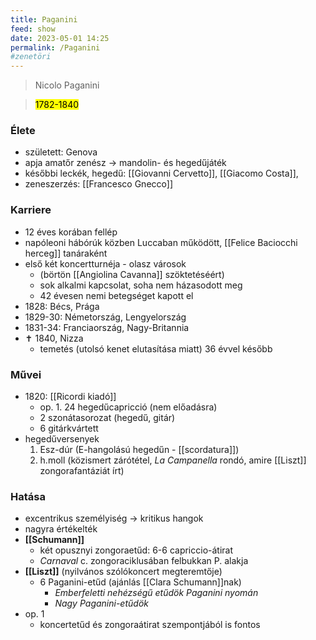 ```yaml
---
title: Paganini
feed: show
date: 2023-05-01 14:25
permalink: /Paganini
#zenetöri
---
```


> Nicolo Paganini

> <mark>1782-1840</mark>

### Élete

- született: Genova
- apja amatőr zenész -> mandolin- és hegedűjáték
- későbbi leckék, hegedű: [[Giovanni Cervetto]], [[Giacomo Costa]],
- zeneszerzés: [[Francesco Gnecco]]

### Karriere

- 12 éves korában fellép
- napóleoni hábórúk közben Luccaban működött, [[Felice Baciocchi herceg]] tanáraként
- első két koncertturnéja - olasz városok
	- (börtön [[Angiolina Cavanna]] szöktetéséért)
	- sok alkalmi kapcsolat, soha nem házasodott meg
	- 42 évesen nemi betegséget kapott el
- 1828: Bécs, Prága
- 1829-30: Németország, Lengyelország
- 1831-34: Franciaország, Nagy-Britannia
- ✝️ 1840, Nizza
	- temetés (utolsó kenet elutasítása miatt) 36 évvel később

### **Művei**

- 1820: [[Ricordi kiadó]]
	- op. 1. 24 hegedűcapricció (nem előadásra)
	- 2 szonátasorozat (hegedű, gitár)
	- 6 gitárkvártett
- hegedűversenyek
	1. Esz-dúr (E-hangolású hegedűn - [[scordatura]])
	2. h.moll (közismert zárótétel, *La Campanella* rondó, amire [[Liszt]] zongorafantáziát írt)

### **Hatása**

- excentrikus személyiség -> kritikus hangok
- nagyra értékelték
- **[[Schumann]]**
	- két opusznyi zongoraetűd: 6-6 capriccio-átirat
	- *Carnaval* c. zongoraciklusában felbukkan P. alakja
- **[[Liszt]]** (nyilvános szólókoncert megteremtője)
	- 6 Paganini-etűd (ajánlás [[Clara Schumann]]nak)
		- *Emberfeletti nehézségű etűdök Paganini nyomán*
		- *Nagy Paganini-etűdök*
- op. 1
	- koncertetűd és zongoraátirat szempontjából is fontos
